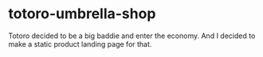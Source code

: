 # totoro-umbrella-shop
Totoro decided to be a big baddie and enter the economy. And I decided to make a static product landing page for that.
